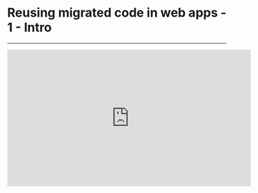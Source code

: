 ﻿# Reusing migrated code in web apps - 1 - Intro
---
<iframe width="560" height="315" src="https://www.youtube.com/embed/pGXTfVv5n4s?list=PL1DEQjXG2xnIEne99adVik0BYIKmUgpNR" frameborder="0" allowfullscreen></iframe>
